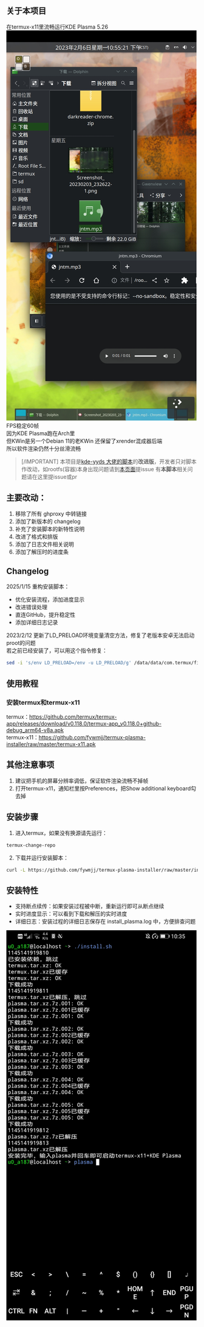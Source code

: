 ## 关于本项目
在termux-x11里流畅运行KDE Plasma 5.26
![Plasma 安装效果图](https://github.com/fywmjj/termux-plasma-installer/raw/master/images/1.jpg)
FPS稳定60帧  
因为KDE Plasma跑在Arch里  
但KWin是另一个Debian 11的老KWin
还保留了xrender混成器后端  
所以软件渲染仍然十分丝滑流畅

> [/IMPORTANT]
> 本项目是[kde-yyds 大佬的脚本](https://github.com/kde-yyds/termux-x11-plasma-installer)的**改进版**，开发者只对脚本作改动，如rootfs(容器)本身出现问题请到[本页面](https://github.com/kde-yyds/termux-x11-plasma-image)提issue
> 有**本脚本**相关问题请在这里提issue或pr

## 主要改动：
1. 移除了所有 ghproxy 中转链接
2. 添加了新版本的 changelog
3. 补充了安装脚本的新特性说明
4. 改进了格式和排版
5. 添加了日志文件相关说明
6. 添加了解压时的进度条

## Changelog
2025/1/15 重构安装脚本：
- 优化安装流程，添加进度显示
- 改进错误处理
- 直连GitHub，提升稳定性
- 添加详细日志记录

2023/2/12 更新了LD_PRELOAD环境变量清空方法，修复了老版本安卓无法启动proot的问题  
若之前已经安装了，可以用这个指令修复：
```bash
sed -i 's/env LD_PRELOAD=/env -u LD_PRELOAD/g' /data/data/com.termux/files/home/containers/scripts/*
```

## 使用教程
### 安装termux和termux-x11
termux：<https://github.com/termux/termux-app/releases/download/v0.118.0/termux-app_v0.118.0+github-debug_arm64-v8a.apk>  
termux-x11：<https://github.com/fywmjj/termux-plasma-installer/raw/master/termux-x11.apk>

## 其他注意事项
1. 建议把手机的屏幕分辨率调低，保证软件渲染流畅不掉帧  
2. 打开termux-x11，通知栏里按Preferences，把Show additional keyboard勾去掉

## 安装步骤

1. 进入termux，如果没有换源请先运行：
```bash
termux-change-repo
```

2. 下载并运行安装脚本：
```bash
curl -L https://github.com/fywmjj/termux-plasma-installer/raw/master/install.sh | bash
```

## 安装特性
- 支持断点续传：如果安装过程被中断，重新运行即可从断点继续
- 实时进度显示：可以看到下载和解压的实时进度
- 详细日志：安装过程的详细日志保存在 install_plasma.log 中，方便排查问题

![Termux 输出](https://github.com/fywmjj/termux-plasma-installer/raw/master/images/2.jpg)